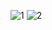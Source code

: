 ![1](./stephatility/assets/previews/main_window.png)
![2](./stephatility/assets/previews/manage_ip_settings.png)
